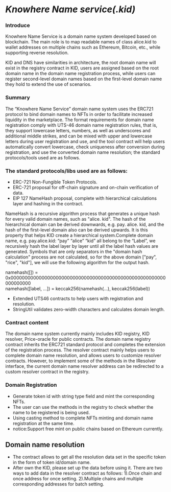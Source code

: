 # *Knowhere Name service(.kid)*
### Introduce
<p>Knowhere Name Service is a domain name system developed based on blockchain. The main role is to map readable names of class alice.kid to wallet addresses on multiple chains such as Ethereum, Bitcoin, etc., while supporting reverse resolution.

KID and DNS have similarities in architecture, the root domain name will exist in the registry contract in KID, users are assigned based on the root domain name in the domain name registration process, while users can register second-level domain names based on the first-level domain name they hold to extend the use of scenarios.</p>

### Summary
<p>The “Knowhere Name Service” domain name system uses the ERC721 protocol to bind domain names to NFTs in order to facilitate increased liquidity in the marketplace.
The format requirements for domain name registration comply with UTS-46 domain name registration rules, that is, they support lowercase letters, numbers, as well as underscores and additional middle strikes, and can be mixed with upper and lowercase letters during user registration and use, and the tool contract will help users automatically convert lowercase, check uniqueness after conversion during registration, and use the converted domain name resolution; the standard protocols/tools used are as follows.
</p>

### The standard protocols/libs used are as follows:
* ERC-721 Non-Fungible Token Protocols.
* ERC-721 proposal for off-chain signature and on-chain verification of data.
* EIP 127 NameHash proposal, complete with hierarchical calculations layer and hashing in the contract.
<p>NameHash is a recursive algorithm process that generates a unique hash for every valid domain names, such as "alice. kid". The hash of the hierarchical domain can be derived downwards,  e.g. pay. alice. kid, and the hash of the first-level domain also can be derived upwards. It is this property that helps KID create a hierarchical system.Complete domain name, e.g. pay.alice.kid:
“pay” “alice” “kid” all belong to the “Label”, we recursively hash the label layer by layer until all the label hash values are generated. Symbols that are only separators in the "domain hash calculation" process are not calculated, so for the above domain ["pay", "rice", "kid"], we will use the following algorithm for the output hash.

namehash([]) = 0x0000000000000000000000000000000000000000000000000000000000000000  
namehash([label, …]) = keccak256(namehash(…), keccak256(label))</p>

* Extended UTS46 contracts to help users with registration and resolution.
* StringUtil validates zero-width characters and calculates domain length.

### Contract content
<p>The domain name system currently mainly includes KID registry, KID resolver, Price-oracle for public contracts. The domain name registry contract inherits the ERC721 standard protocol and completes the extension of the registration process. The resolver contract mainly helps users to complete domain name resolution, and allows users to customize resolver contracts. However, to implement some of the methods in the IResolver interface, the current domain name resolver address can be redirected to a custom resolver contract in the registry.</p>

### Domain Registration
* Generate token id with string type field and mint the corresponding NFTs.
* The user can use the methods in the registry to check whether the name to be registered is being used.
* Using casting method to complete NFTs minting and domain name registration at the same time.
* notice:Support free mint on public chains based on Ethereum currently.

## Domain name resolution
* The contract allows to get all the resolution data set in the specific token in the form of token id/domain name.
* After own the KID, please set up the data before using it. There are two ways to add data in the resolver contract as follows:
1).Once chain and once address for once setting.
2).Multiple chains and multiple corresponding addresses for batch setting.

